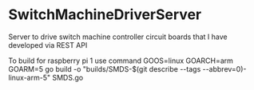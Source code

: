 # SwitchMachineDriverServer
Server to drive switch machine controller circuit boards that I have developed via REST API

To build for raspberry pi 1 use command GOOS=linux GOARCH=arm GOARM=5 go build -o "builds/SMDS-$(git describe --tags --abbrev=0)-linux-arm-5" SMDS.go
